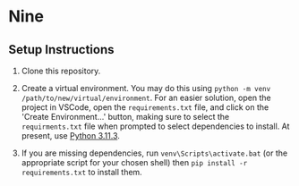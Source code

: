 # Nine

## Setup Instructions

1. Clone this repository.

2. Create a virtual environment. You may do this using `python -m venv /path/to/new/virtual/environment`. For an easier solution, open the project in VSCode, open the `requirements.txt` file, and click on the 'Create Environment...' button, making sure to select the `requirments.txt` file when prompted to select dependencies to install. At present, use [Python 3.11.3](https://www.python.org/downloads/release/python-3113/).

3. If you are missing dependencies, run `venv\Scripts\activate.bat` (or the appropriate script for your chosen shell) then `pip install -r requirements.txt` to install them.
